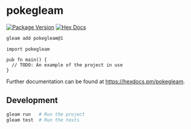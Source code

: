 # pokegleam

[![Package Version](https://img.shields.io/hexpm/v/pokegleam)](https://hex.pm/packages/pokegleam)
[![Hex Docs](https://img.shields.io/badge/hex-docs-ffaff3)](https://hexdocs.pm/pokegleam/)

```sh
gleam add pokegleam@1
```
```gleam
import pokegleam

pub fn main() {
  // TODO: An example of the project in use
}
```

Further documentation can be found at <https://hexdocs.pm/pokegleam>.

## Development

```sh
gleam run   # Run the project
gleam test  # Run the tests
```
